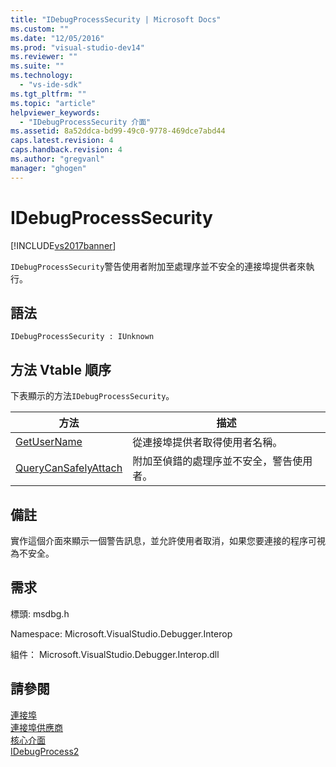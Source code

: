 ```yaml
---
title: "IDebugProcessSecurity | Microsoft Docs"
ms.custom: ""
ms.date: "12/05/2016"
ms.prod: "visual-studio-dev14"
ms.reviewer: ""
ms.suite: ""
ms.technology: 
  - "vs-ide-sdk"
ms.tgt_pltfrm: ""
ms.topic: "article"
helpviewer_keywords: 
  - "IDebugProcessSecurity 介面"
ms.assetid: 8a52ddca-bd99-49c0-9778-469dce7abd44
caps.latest.revision: 4
caps.handback.revision: 4
ms.author: "gregvanl"
manager: "ghogen"
---
```

# IDebugProcessSecurity
[!INCLUDE[vs2017banner](../../../code-quality/includes/vs2017banner.md)]

`IDebugProcessSecurity`警告使用者附加至處理序並不安全的連接埠提供者來執行。  
  
## 語法  
  
```  
IDebugProcessSecurity : IUnknown  
```  
  
## 方法 Vtable 順序  
 下表顯示的方法`IDebugProcessSecurity`。  
  
|方法|描述|  
|--------|--------|  
|[GetUserName](../../../extensibility/debugger/reference/idebugprocesssecurity-getusername.md)|從連接埠提供者取得使用者名稱。|  
|[QueryCanSafelyAttach](../../../extensibility/debugger/reference/idebugprocesssecurity-querycansafelyattach.md)|附加至偵錯的處理序並不安全，警告使用者。|  
  
## 備註  
 實作這個介面來顯示一個警告訊息，並允許使用者取消，如果您要連接的程序可視為不安全。  
  
## 需求  
 標頭: msdbg.h  
  
 Namespace: Microsoft.VisualStudio.Debugger.Interop  
  
 組件： Microsoft.VisualStudio.Debugger.Interop.dll  
  
## 請參閱  
 [連接埠](../../../extensibility/debugger/ports.md)   
 [連接埠供應商](../../../extensibility/debugger/port-suppliers.md)   
 [核心介面](../../../extensibility/debugger/reference/core-interfaces.md)   
 [IDebugProcess2](../../../extensibility/debugger/reference/idebugprocess2.md)